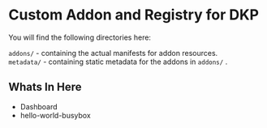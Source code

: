 # Custom Addon and Registry for DKP

You will find the following directories here:
  
`addons/` - containing the actual manifests for addon resources.  
`metadata/` - containing static metadata for the addons in `addons/` .  

## Whats In Here

* Dashboard
* hello-world-busybox
